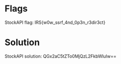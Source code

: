 # Flags

StockAPI flag: IRS{w0w_ssrf_4nd_0p3n_r3dir3ct}

# Solution

StockAPI solution: QGx2aC5tZTo0MjQzL2FkbWluIw==